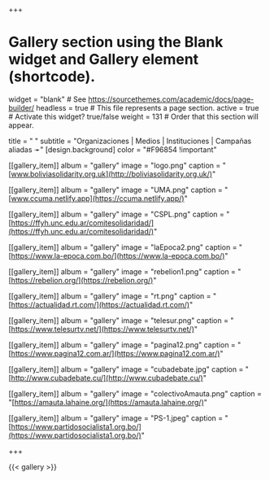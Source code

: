 +++
# Gallery section using the Blank widget and Gallery element (shortcode).
widget = "blank"  # See https://sourcethemes.com/academic/docs/page-builder/
headless = true   # This file represents a page section.
active = true     # Activate this widget? true/false
weight = 131      # Order that this section will appear.

title = " "
subtitle = "Organizaciones | Medios | Instituciones | Campañas aliadas &#10139;"
[design.background]
color = "#F96854 !important"

[[gallery_item]]
 album = "gallery"
 image = "logo.png"
 caption = "[www.boliviasolidarity.org.uk](http://boliviasolidarity.org.uk/)"
 
[[gallery_item]]
 album = "gallery"
 image = "UMA.png"
 caption = "[www.ccuma.netlify.app](https://ccuma.netlify.app/)"

[[gallery_item]]
 album = "gallery"
 image = "CSPL.png"
 caption = "[https://ffyh.unc.edu.ar/comitesolidaridad/](https://ffyh.unc.edu.ar/comitesolidaridad/)"

 
 [[gallery_item]]
 album = "gallery"
 image = "laEpoca2.png"
 caption = "[https://www.la-epoca.com.bo/](https://www.la-epoca.com.bo/)"
 
 [[gallery_item]]
 album = "gallery"
 image = "rebelion1.png"
 caption = "[https://rebelion.org/](https://rebelion.org/)"
 
 [[gallery_item]]
 album = "gallery"
 image = "rt.png"
 caption = "[https://actualidad.rt.com/](https://actualidad.rt.com/)"
 
[[gallery_item]]
 album = "gallery"
 image = "telesur.png"
 caption = "[https://www.telesurtv.net/](https://www.telesurtv.net/)"
 
 
[[gallery_item]]
 album = "gallery"
 image = "pagina12.png"
 caption = "[https://www.pagina12.com.ar/](https://www.pagina12.com.ar/)"

[[gallery_item]]
 album = "gallery"
 image = "cubadebate.jpg"
 caption = "[http://www.cubadebate.cu/](http://www.cubadebate.cu/)"
 
[[gallery_item]]
 album = "gallery"
 image = "colectivoAmauta.png"
 caption = "[https://amauta.lahaine.org/](https://amauta.lahaine.org/)"

[[gallery_item]]
 album = "gallery"
 image = "PS-1.jpeg"
 caption = "[https://www.partidosocialista1.org.bo/](https://www.partidosocialista1.org.bo/)"

+++

{{< gallery >}}

